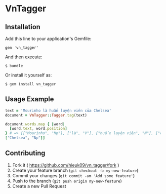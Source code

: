 # VnTagger

## Installation

Add this line to your application's Gemfile:

    gem 'vn_tagger'

And then execute:

    $ bundle

Or install it yourself as:

    $ gem install vn_tagger

## Usage Example

```ruby
text = 'Mourinho là huấn luyện viên của Chelsea'
document = VnTagger::Tagger.tag(text)

document.words.map { |word|
  [word.text, word.position]
} # => [["Mourinho", "Np"], ["là", "V"], ["huấn luyện viên", "N"], ["của", "E"],
["Chelsea", "Np"]]
```

## Contributing

1. Fork it ( https://github.com/hieuk09/vn_tagger/fork )
2. Create your feature branch (`git checkout -b my-new-feature`)
3. Commit your changes (`git commit -am 'Add some feature'`)
4. Push to the branch (`git push origin my-new-feature`)
5. Create a new Pull Request
